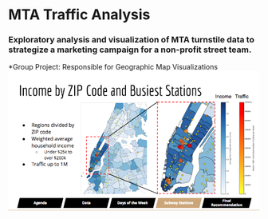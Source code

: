 # MTA Traffic Analysis
### Exploratory analysis and visualization of MTA turnstile data to strategize a marketing campaign for a non-profit street team.

*Group Project: Responsible for Geographic Map Visualizations
![Basemap_Screenshot.png](Basemap_Screenshot.png)